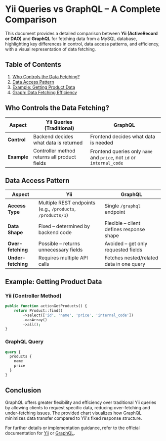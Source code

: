 # Yii Queries vs GraphQL – A Complete Comparison

This document provides a detailed comparison between **Yii (ActiveRecord or DAO)** and **GraphQL** for fetching data from a MySQL database, highlighting key differences in control, data access patterns, and efficiency, with a visual representation of data fetching.

## Table of Contents
1. [Who Controls the Data Fetching?](#who-controls-the-data-fetching)
2. [Data Access Pattern](#data-access-pattern)
3. [Example: Getting Product Data](#example-getting-product-data)
4. [Graph: Data Fetching Efficiency](#graph-data-fetching-efficiency)

## Who Controls the Data Fetching?

| Aspect | Yii Queries (Traditional) | GraphQL |
|--------|---------------------------|---------|
| **Control** | Backend decides what data is returned | Frontend decides what data is needed |
| **Example** | Controller method returns all product fields | Frontend queries only `name` and `price`, not `id` or `internal_code` |

## Data Access Pattern

| Aspect | Yii | GraphQL |
|--------|-----|---------|
| **Access Type** | Multiple REST endpoints (e.g., `/products`, `/products/1`) | Single `/graphql` endpoint |
| **Data Shape** | Fixed – determined by backend code | Flexible – client defines response shape |
| **Over-fetching** | Possible – returns unnecessary fields | Avoided – get only requested fields |
| **Under-fetching** | Requires multiple API calls | Fetches nested/related data in one query |

## Example: Getting Product Data

### Yii (Controller Method)
```php
public function actionGetProducts() {
    return Product::find()
        ->select(['id', 'name', 'price', 'internal_code'])
        ->asArray()
        ->all();
}
```

### GraphQL Query
```graphql
query {
  products {
    name
    price
  }
}
```

## Conclusion
GraphQL offers greater flexibility and efficiency over traditional Yii queries by allowing clients to request specific data, reducing over-fetching and under-fetching issues. The provided chart visualizes how GraphQL minimizes data transfer compared to Yii's fixed response structure.

For further details or implementation guidance, refer to the official documentation for [Yii](https://www.yiiframework.com/doc/guide/2.0/en) or [GraphQL](https://graphql.org/learn/).
